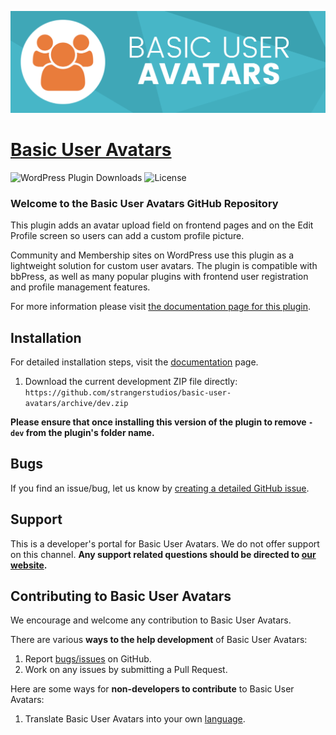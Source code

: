 ![](basic-user-avatars-banner.png)


# [Basic User Avatars](https://wordpress.org/plugins/basic-user-avatars/) #
[comment]: # (Generate badges from shields.io, only works for .org plugins to get other stats etc. We'd have to create our own endpoints for Premium plugins)

![WordPress Plugin Downloads](https://img.shields.io/wordpress/plugin/dy/basic-user-avatars?style=flat-square) ![License](https://img.shields.io/badge/license-GPL--2.0%2B-red.svg?style=flat-square)

### Welcome to the Basic User Avatars GitHub Repository

This plugin adds an avatar upload field on frontend pages and on the Edit Profile screen so users can add a custom profile picture.

Community and Membership sites on WordPress use this plugin as a lightweight solution for custom user avatars. The plugin is compatible with bbPress, as well as many popular plugins with frontend user registration and profile management features.

For more information please visit [the documentation page for this plugin](https://wordpress.org/plugins/basic-user-avatars/).

## Installation ##
For detailed installation steps, visit the [documentation](https://wordpress.org/plugins/basic-user-avatars/) page.

1. Download the current development ZIP file directly: `https://github.com/strangerstudios/basic-user-avatars/archive/dev.zip`

**Please ensure that once installing this version of the plugin to remove `-dev` from the plugin's folder name.**

## Bugs ##
If you find an issue/bug, let us know by [creating a detailed GitHub issue](https://github.com/strangerstudios/basic-user-avatars/issues/).

## Support ##
This is a developer's portal for Basic User Avatars. We do not offer support on this channel. **Any support related questions should be directed to [our website](https://wordpress.org/plugins/basic-user-avatars/).**

## Contributing to Basic User Avatars ##
We encourage and welcome any contribution to Basic User Avatars.

There are various **ways to the help development** of Basic User Avatars:

1. Report [bugs/issues](https://github.com/strangerstudios/basic-user-avatars/issues/) on GitHub.
2. Work on any issues by submitting a Pull Request.

Here are some ways for **non-developers to contribute** to Basic User Avatars:

1. Translate Basic User Avatars into your own [language](https://translate.wordpress.org/projects/wp-plugins/basic-user-avatars/).
